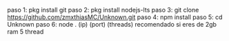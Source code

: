 paso 1: pkg install git
paso 2: pkg install nodejs-lts
paso 3: git clone https://github.com/zmxthiasMC/Unknown.git
paso 4: npm install
paso 5: cd Unknown
paso 6: node . (ip) (port) (threads) 
recomendado si eres de 2gb ram 5 thread
